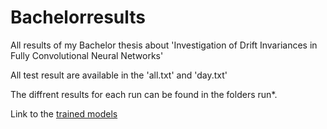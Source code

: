 # Bachelorresults
All results of my Bachelor thesis about 'Investigation of Drift Invariances in Fully Convolutional Neural Networks'

All test result are available in the 'all.txt' and 'day.txt'

The diffrent results for each run can be found in the folders run*.

Link to the [trained models](https://mega.nz/#F!MzRnkDKY!wsHq5iyDfVDJY2bIoN0jUA)
